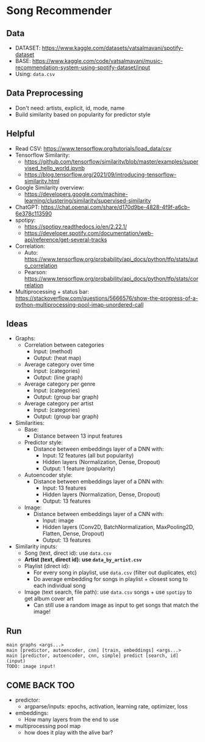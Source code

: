 # Song Recommender

## Data

- DATASET: https://www.kaggle.com/datasets/vatsalmavani/spotify-dataset
- BASE: https://www.kaggle.com/code/vatsalmavani/music-recommendation-system-using-spotify-dataset/input
- Using: `data.csv`

## Data Preprocessing

- Don't need: artists, explicit, id, mode, name
- Build similarity based on popularity for predictor style

## Helpful

- Read CSV: https://www.tensorflow.org/tutorials/load_data/csv
- Tensorflow Similarity:
	- https://github.com/tensorflow/similarity/blob/master/examples/supervised_hello_world.ipynb
	- https://blog.tensorflow.org/2021/09/introducing-tensorflow-similarity.html
- Google Similarity overview:
    - https://developers.google.com/machine-learning/clustering/similarity/supervised-similarity
- ChatGPT: https://chat.openai.com/share/d170d9be-4828-4f9f-a6cb-6e378c113590
- spotipy:
    - https://spotipy.readthedocs.io/en/2.22.1/
    - https://developer.spotify.com/documentation/web-api/reference/get-several-tracks
- Correlation: 
    - Auto: https://www.tensorflow.org/probability/api_docs/python/tfp/stats/auto_correlation
    - Pearson: https://www.tensorflow.org/probability/api_docs/python/tfp/stats/correlation
- Multiprocessing + status bar: https://stackoverflow.com/questions/5666576/show-the-progress-of-a-python-multiprocessing-pool-imap-unordered-call

## Ideas

- Graphs:
    - Correlation between categories
        - Input: (method)
        - Output: (heat map)
    - Average category over time
        - Input: (categories)
        - Output: (line graph)
    - Average category per genre
        - Input: (categories)
        - Output: (group bar graph)
    - Average category per artist
        - Input: (categories)
        - Output: (group bar graph)
- Similarities:
    - Base:
        - Distance between 13 input features
    - Predictor style:
        - Distance between embeddings layer of a DNN with:
            - Input: 12 features (all but popularity)
            - Hidden layers (Normalization, Dense, Dropout)
            - Output: 1 feature (popularity)
    - Autoencoder style:
        - Distance between embeddings layer of a DNN with:
            - Input: 13 features
            - Hidden layers (Normalization, Dense, Dropout)
            - Output: 13 features
    - Image:
        - Distance between embeddings layer of a CNN with:
            - Input: image
            - Hidden layers (Conv2D, BatchNormalization, MaxPooling2D, Flatten, Dense, Dropout)
            - Output: 13 features
- Similarity inputs:
    - Song (text, direct id): use `data.csv`
    - **Artist (text, direct id): use `data_by_artist.csv`**
    - Playlist (direct id):
        - For every song in playlist, use `data.csv` (filter out duplicates, etc)
        - Do average embedding for songs in playlist + closest song to each individual song
    - Image (text search, file path): use `data.csv` songs + use `spotipy` to get album cover art
        - Can still use a random image as input to get songs that match the image!

## Run

```
main graphs <args...>
main [predictor, autoencoder, cnn] [train, embeddings] <args...>
main [predictor, autoencoder, cnn, simple] predict [search, id] (input)
TODO: image input!
```

## COME BACK TOO

- predictor:
    - argparse/inputs: epochs, activation, learning rate, optimizer, loss
- embeddings:
    - How many layers from the end to use
- multiprocessing pool map
    - how does it play with the alive bar?
